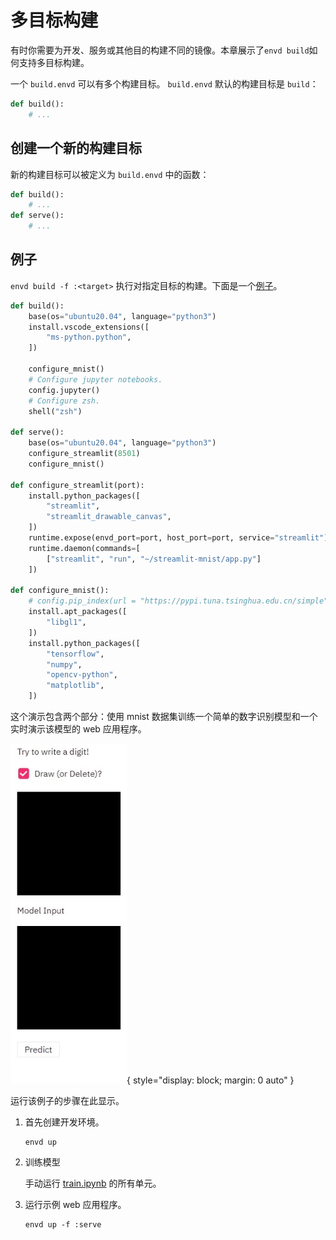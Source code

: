 # 多目标构建

有时你需要为开发、服务或其他目的构建不同的镜像。本章展示了`envd build`如何支持多目标构建。


一个 `build.envd` 可以有多个构建目标。 `build.envd` 默认的构建目标是 `build`：

```py
def build():
    # ...
```

## 创建一个新的构建目标

新的构建目标可以被定义为 `build.envd` 中的函数：

```py
def build():
    # ...
def serve():
    # ...
```

## 例子

`envd build -f :<target>` 执行对指定目标的构建。下面是一个[例子](https://github.com/tensorchord/envd/tree/main/examples/streamlit-mnist)。

```py
def build():
    base(os="ubuntu20.04", language="python3")
    install.vscode_extensions([
        "ms-python.python",
    ])

    configure_mnist()
    # Configure jupyter notebooks.
    config.jupyter()
    # Configure zsh.
    shell("zsh")

def serve():
    base(os="ubuntu20.04", language="python3")
    configure_streamlit(8501)
    configure_mnist()

def configure_streamlit(port):
    install.python_packages([
        "streamlit",
        "streamlit_drawable_canvas",
    ])
    runtime.expose(envd_port=port, host_port=port, service="streamlit")
    runtime.daemon(commands=[
        ["streamlit", "run", "~/streamlit-mnist/app.py"]
    ])

def configure_mnist():
    # config.pip_index(url = "https://pypi.tuna.tsinghua.edu.cn/simple")
    install.apt_packages([
        "libgl1",
    ])
    install.python_packages([
        "tensorflow",
        "numpy",
        "opencv-python",
        "matplotlib",
    ])
```

这个演示包含两个部分：使用 mnist 数据集训练一个简单的数字识别模型和一个实时演示该模型的 web 应用程序。


<p align="center">

![](./assets/demo.gif){ style="display: block; margin: 0 auto" }

</p>

运行该例子的步骤在此显示。

1. 首先创建开发环境。

   ```
   envd up
   ```

2. 训练模型

    手动运行 [train.ipynb](https://github.com/tensorchord/envd/blob/main/examples/streamlit-mnist/train.ipynb) 的所有单元。

3. 运行示例 web 应用程序。

   ```
   envd up -f :serve
   ```
